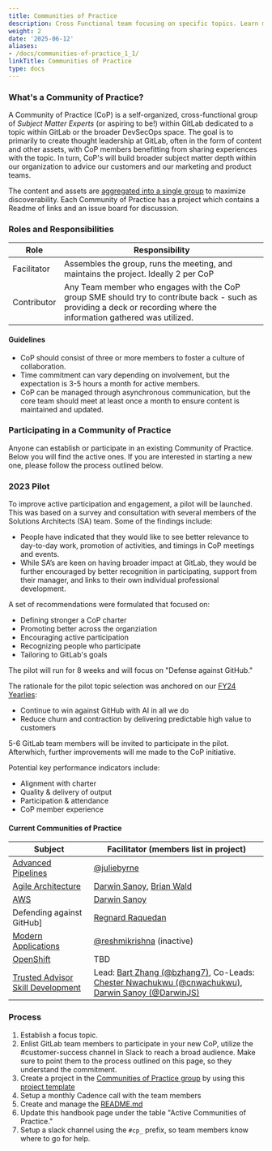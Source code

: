 ```yaml
---
title: Communities of Practice
description: Cross Functional team focusing on specific topics. Learn more!
weight: 2
date: '2025-06-12'
aliases:
- /docs/communities-of-practice_1_1/
linkTitle: Communities of Practice
type: docs
---
```


### What's a Community of Practice?

A Community of Practice (CoP) is a self-organized, cross-functional group of *Subject Matter Experts* (or aspiring to be!) within GitLab dedicated to a topic within GitLab or the broader DevSecOps space. The goal is to primarily to create thought leadership at GitLab, often in the form of content and other assets, with CoP members benefitting from sharing experiences with the topic. In turn, CoP's will build broader subject matter depth within our organization to advice our customers and our marketing and product teams.

The content and assets are [aggregated into a single group](https://gitlab.com/gitlab-com/customer-success/communities-of-practice) to maximize discoverability. Each Community of Practice has a project which contains a Readme of links and an issue board for discussion.

### Roles and Responsibilities

| Role                  | Responsibility                                                                                                                                                            |
|-----------------------|---------------------------------------------------------------------------------------------------------------------------------------------------------------------------|
| Facilitator           | Assembles the group, runs the meeting, and maintains the project. Ideally 2 per CoP                                                                                                          |
| Contributor           | Any Team member who engages with the CoP group SME should try to contribute back - such as providing a deck or recording where the information gathered was utilized.     |

#### Guidelines

- CoP should consist of three or more members to foster a culture of collaboration.
- Time commitment can vary depending on involvement, but the expectation is 3-5 hours a month for active members.
- CoP can be managed through asynchronous communication, but the core team should meet at least once a month to ensure content is maintained and updated.

### Participating in a Community of Practice

Anyone can establish or participate in an existing Community of Practice. Below you will find the active ones. If you are interested in starting a new one, please follow the process outlined below.

### 2023 Pilot

To improve active participation and engagement, a pilot will be launched. This was based on a survey and consultation with several members of the Solutions Architects (SA) team. Some of the findings include:

- People have indicated that they would like to see better relevance to day-to-day work, promotion of activities, and timings in CoP meetings and events.
- While SA’s are keen on having broader impact at GitLab, they would be further encouraged by better recognition in participating, support from their manager, and links to their own individual professional development.

A set of recommendations were formulated that focused on:

- Defining stronger a CoP charter
- Promoting better across the organziation
- Encouraging active participation
- Recognizing people who participate
- Tailoring to GitLab's goals

The pilot will run for 8 weeks and will focus on "Defense against GitHub."

The rationale for the pilot topic selection was anchored on our [FY24 Yearlies](/handbook/company/yearlies/#fy24-yearlies):

- Continue to win against GitHub with AI in all we do
- Reduce churn and contraction by delivering predictable high value to customers

5-6 GitLab team members will be invited to participate in the pilot. Afterwhich, further improvements will me made to the CoP initiative.

Potential key performance indicators include:

- Alignment with charter
- Quality & delivery of output
- Participation & attendance
- CoP member experience

#### Current Communities of Practice

| Subject                             | Facilitator (members list in project)                                                                                                                                           |
|-------------------------------------|---------------------------------------------------------------------------------------------------------------------------------------------------------------------------|
| [Advanced Pipelines](https://gitlab.com/gitlab-com/customer-success/communities-of-practice/advanced-pipeline-community-of-practice)                  | [@juliebyrne](https://gitlab.com/juliebyrne) |
| [Agile Architecture](https://gitlab.com/gitlab-com/customer-success/communities-of-practice/agile-architecture-cop)   | [Darwin Sanoy](https://gitlab.com/darwinjs), [Brian Wald](https://gitlab.com/brianwald) |
| [AWS](https://gitlab.com/gitlab-com/customer-success/communities-of-practice/aws-community-of-practice)                  | [Darwin Sanoy](https://gitlab.com/darwinjs) |
| Defending against GitHub]| [Regnard Raquedan](https://gitlab.com/rraquedan) |
| [Modern Applications](https://gitlab.com/gitlab-com/customer-success/communities-of-practice/modern-applications)                 | [@reshmikrishna](https://gitlab.com/reshmikrishna) (inactive) |
| [OpenShift](https://gitlab.com/gitlab-com/customer-success/communities-of-practice/redhat-openshift-community-of-practice)                  | TBD |
| [Trusted Advisor Skill Development](https://gitlab.com/gitlab-com/customer-success/communities-of-practice/trusted-advisor-skill-development)   | Lead: [Bart Zhang (@bzhang7)](https://gitlab.com/bzhang7), Co-Leads: [Chester Nwachukwu (@cnwachukwu)](https://gitlab.com/cnwachukwu), [Darwin Sanoy (@DarwinJS)](https://gitlab.com/darwinjs) |

### Process

1. Establish a focus topic.
2. Enlist GitLab team members to participate in your new CoP, utilize the #customer-success channel in Slack to reach a broad audience. Make sure to point them to the process outlined on this page, so they understand the commitment.
3. Create a project in the [Communities of Practice group](https://gitlab.com/gitlab-com/customer-success/communities-of-practice) by using this [project template](https://gitlab.com/gitlab-com/customer-success/communities-of-practice/project-template)
4. Setup a monthly Cadence call with the team members
5. Create and manage the [README.md](https://gitlab.com/gitlab-com/customer-success/communities-of-practice/project-template/-/blob/master/README.md)
6. Update this handbook page under the table "Active Communities of Practice."
7. Setup a slack channel using the `#cp_` prefix, so team members know where to go for help.
